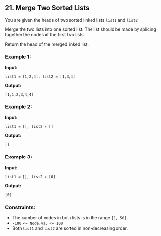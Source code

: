 ## 21. Merge Two Sorted Lists

You are given the heads of two sorted linked lists `list1` and `list2`.

Merge the two lists into one sorted list. The list should be made by splicing together the nodes of the first two lists.

Return the head of the merged linked list.

### Example 1:

**Input:**
```plaintext
list1 = [1,2,4], list2 = [1,3,4]
```
**Output:**
```plaintext
[1,1,2,3,4,4]
```

### Example 2:

**Input:**
```plaintext
list1 = [], list2 = []
```
**Output:**
```plaintext
[]
```

### Example 3:

**Input:**
```plaintext
list1 = [], list2 = [0]
```
**Output:**
```plaintext
[0]
```

### Constraints:
- The number of nodes in both lists is in the range `[0, 50]`.
- `-100 <= Node.val <= 100`
- Both `list1` and `list2` are sorted in non-decreasing order.
